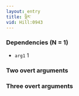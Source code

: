 ```yaml
---
layout: entry
title: ལྡིར་
vid: Hill:0943
---
```

### Dependencies (N = 1)
* `arg1` 1


### Two overt arguments


### Three overt arguments
